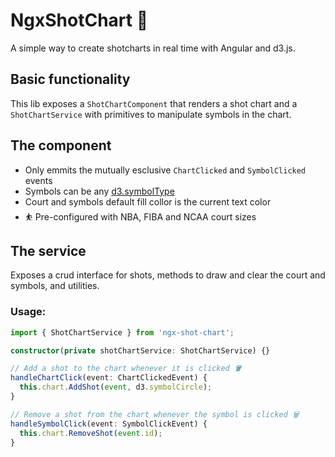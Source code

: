 # NgxShotChart 🏀

A simple way to create shotcharts in real time with Angular and d3.js.

## Basic functionality
This lib exposes a `ShotChartComponent` that renders a shot chart and a `ShotChartService` with primitives to manipulate symbols in the chart.


## The component
- Only emmits the mutually esclusive  `ChartClicked` and `SymbolClicked` events 
- Symbols can be any [d3.symbolType](https://d3js.org/d3-shape/symbol#symbolsFill)
- Court and symbols default fill collor is the current text color
- ⛹️ Pre-configured with NBA, FIBA and NCAA court sizes

## The service

Exposes a crud interface for shots, methods to draw and clear the court and symbols, and utilities.

### Usage:

```typescript
import { ShotChartService } from 'ngx-shot-chart';

constructor(private shotChartService: ShotChartService) {}

// Add a shot to the chart whenever it is clicked 🪣
handleChartClick(event: ChartClickedEvent) {
  this.chart.AddShot(event, d3.symbolCircle);
}

// Remove a shot from the chart whenever the symbol is clicked 🗑️
handleSymbolClick(event: SymbolClickEvent) {
  this.chart.RemoveShot(event.id);
}
```

#
